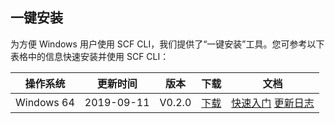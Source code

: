 

## 一键安装
为方便 Windows 用户使用 SCF CLI，我们提供了“一键安装”工具。您可参考以下表格中的信息快速安装并使用 SCF CLI：

| 操作系统   | 更新时间   | 版本   | 下载                                                         | 文档                                                         |
| ---------- | ---------- | ------ | ------------------------------------------------------------ | ------------------------------------------------------------ |
| Windows 64 | 2019-09-11 | V0.2.0 | <a href="https://scf-dev-tools-1253665819.cos.ap-guangzhou.myqcloud.com/scfcli.exe" hotrep="document.product.scf.view.wendang.cli_download">下载 | [快速入门](https://cloud.tencent.com/document/product/583/37510) [更新日志](https://intl.cloud.tencent.com/document/product/583/32765) |

